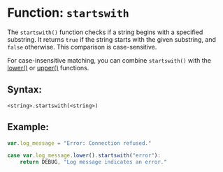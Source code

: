 # Function: `startswith`

The `startswith()` function checks if a string begins with a specified substring. It returns `true` if the string starts with the given substring, and `false` otherwise. This comparison is case-sensitive.

For case-insensitive matching, you can combine `startswith()` with the [lower()](../lower) or [upper()](../upper) functions.

## Syntax:
```
<string>.startswith(<string>)
```

## Example:
```javascript
var.log_message = "Error: Connection refused."

case var.log_message.lower().startswith("error"):
    return DEBUG, "Log message indicates an error."
```

